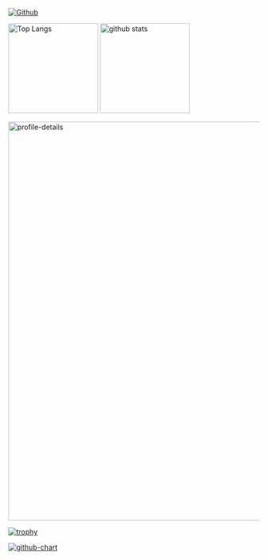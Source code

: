 [![Github](https://img.shields.io/badge/--FFFFFF?style=social&logo=github&label=Follow%20ninpei7114)](https://github.com/ninpei7114)
<p align="left"> 
  <img alt="Top Langs" height="180px" src="https://github-readme-stats.vercel.app/api/top-langs/?username=ninpei7114&theme=onedark" />
  <img alt="github stats" height="180px" src="https://github-readme-stats.vercel.app/api?username=ninpei7114&theme=onedark&show_icons=true" />
</p>

<p align="left"> 
  <img alt="profile-details" width="800px" src="https://github-profile-summary-cards.vercel.app/api/cards/profile-details?username=ninpei7114&theme=onedark" />
</p>

[![trophy](https://github-profile-trophy.vercel.app/?username=ninpei7114&theme=onedark&column=9)](https://github.com/ryo-ma/github-profile-trophy)

[![github-chart](https://github-chart.vercel.app/api?user=ninpei7114)](https://github.com/ninpei7114/github-chart)


<!--
**ninpei7114/ninpei7114** is a ✨ _special_ ✨ repository because its `README.md` (this file) appears on your GitHub profile.
### Hi there 👋
Here are some ideas to get you started:

- 🔭 I’m currently working on ...
- 🌱 I’m currently learning ...
- 👯 I’m looking to collaborate on ...
- 🤔 I’m looking for help with ...
- 💬 Ask me about ...
- 📫 How to reach me: ...
- 😄 Pronouns: ...
- ⚡ Fun fact: ...
-->

